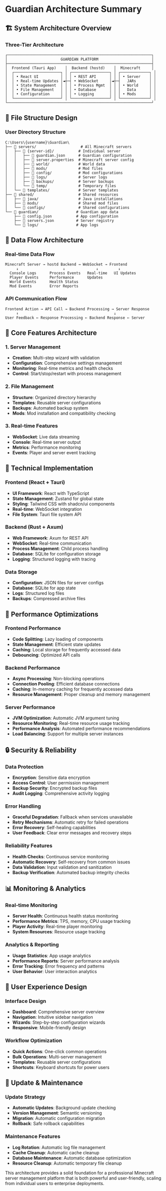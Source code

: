 # Guardian Architecture Summary

## 🏗️ System Architecture Overview

### **Three-Tier Architecture**

```
┌─────────────────────────────────────────────────────────────────┐
│                        GUARDIAN PLATFORM                        │
├─────────────────────────────────────────────────────────────────┤
│  Frontend (Tauri App)    │  Backend (hostd)    │  Minecraft     │
│  ┌─────────────────────┐ │ ┌─────────────────┐ │ ┌─────────────┐ │
│  │ • React UI          │ │ │ • REST API      │ │ │ • Server    │ │
│  │ • Real-time Updates │◄┼─┤ • WebSocket     │◄┼─┤   JARs      │ │
│  │ • State Management  │ │ │ • Process Mgmt  │ │ │ • World     │ │
│  │ • File Management   │ │ │ • Database      │ │ │   Data      │ │
│  │ • Configuration     │ │ │ • Logging       │ │ │ • Mods      │ │
│  └─────────────────────┘ │ └─────────────────┘ │ └─────────────┘ │
└─────────────────────────────────────────────────────────────────┘
```

## 📁 File Structure Design

### **User Directory Structure**
```
C:\Users\{username}\Guardian\
├── 📁 servers/                    # All Minecraft servers
│   ├── 📁 {server-id}/           # Individual server
│   │   ├── 📄 guardian.json      # Guardian configuration
│   │   ├── 📄 server.properties  # Minecraft server config
│   │   ├── 📁 world/             # World data
│   │   ├── 📁 mods/              # Mod files
│   │   ├── 📁 config/            # Mod configurations
│   │   ├── 📁 logs/              # Server logs
│   │   ├── 📁 backups/           # Server backups
│   │   └── 📁 temp/              # Temporary files
│   └── 📁 templates/             # Server templates
├── 📁 shared/                    # Shared resources
│   ├── 📁 java/                  # Java installations
│   ├── 📁 mods/                  # Shared mod files
│   └── 📁 configs/               # Shared configurations
└── 📁 guardian/                 # Guardian app data
    ├── 📄 config.json           # App configuration
    ├── 📄 servers.json          # Server registry
    └── 📁 logs/                 # App logs
```

## 🔄 Data Flow Architecture

### **Real-time Data Flow**
```
Minecraft Server → hostd Backend → WebSocket → Frontend
     ↓                    ↓              ↓         ↓
  Console Logs      Process Events   Real-time   UI Updates
  Player Events     Performance      Updates
  World Events      Health Status
  Mod Events        Error Reports
```

### **API Communication Flow**
```
Frontend Action → API Call → Backend Processing → Server Response
     ↑                                           ↓
User Feedback ← Response Processing ← Backend Response ← Server
```

## 🎯 Core Features Architecture

### **1. Server Management**
- **Creation**: Multi-step wizard with validation
- **Configuration**: Comprehensive settings management
- **Monitoring**: Real-time metrics and health checks
- **Control**: Start/stop/restart with process management

### **2. File Management**
- **Structure**: Organized directory hierarchy
- **Templates**: Reusable server configurations
- **Backups**: Automated backup system
- **Mods**: Mod installation and compatibility checking

### **3. Real-time Features**
- **WebSocket**: Live data streaming
- **Console**: Real-time server output
- **Metrics**: Performance monitoring
- **Events**: Player and server event tracking

## 🔧 Technical Implementation

### **Frontend (React + Tauri)**
- **UI Framework**: React with TypeScript
- **State Management**: Zustand for global state
- **Styling**: Tailwind CSS with shadcn/ui components
- **Real-time**: WebSocket integration
- **File System**: Tauri file system API

### **Backend (Rust + Axum)**
- **Web Framework**: Axum for REST API
- **WebSocket**: Real-time communication
- **Process Management**: Child process handling
- **Database**: SQLite for configuration storage
- **Logging**: Structured logging with tracing

### **Data Storage**
- **Configuration**: JSON files for server configs
- **Database**: SQLite for app state
- **Logs**: Structured log files
- **Backups**: Compressed archive files

## 🚀 Performance Optimizations

### **Frontend Performance**
- **Code Splitting**: Lazy loading of components
- **State Management**: Efficient state updates
- **Caching**: Local storage for frequently accessed data
- **Debouncing**: Optimized API calls

### **Backend Performance**
- **Async Processing**: Non-blocking operations
- **Connection Pooling**: Efficient database connections
- **Caching**: In-memory caching for frequently accessed data
- **Resource Management**: Proper cleanup and memory management

### **Server Performance**
- **JVM Optimization**: Automatic JVM argument tuning
- **Resource Monitoring**: Real-time resource usage tracking
- **Performance Analysis**: Automated performance recommendations
- **Load Balancing**: Support for multiple server instances

## 🔒 Security & Reliability

### **Data Protection**
- **Encryption**: Sensitive data encryption
- **Access Control**: User permission management
- **Backup Security**: Encrypted backup files
- **Audit Logging**: Comprehensive activity logging

### **Error Handling**
- **Graceful Degradation**: Fallback when services unavailable
- **Retry Mechanisms**: Automatic retry for failed operations
- **Error Recovery**: Self-healing capabilities
- **User Feedback**: Clear error messages and recovery steps

### **Reliability Features**
- **Health Checks**: Continuous service monitoring
- **Automatic Recovery**: Self-recovery from common issues
- **Data Validation**: Input validation and sanitization
- **Backup Verification**: Automated backup integrity checks

## 📊 Monitoring & Analytics

### **Real-time Monitoring**
- **Server Health**: Continuous health status monitoring
- **Performance Metrics**: TPS, memory, CPU usage tracking
- **Player Activity**: Real-time player monitoring
- **System Resources**: Resource usage tracking

### **Analytics & Reporting**
- **Usage Statistics**: App usage analytics
- **Performance Reports**: Server performance analysis
- **Error Tracking**: Error frequency and patterns
- **User Behavior**: User interaction analytics

## 🎨 User Experience Design

### **Interface Design**
- **Dashboard**: Comprehensive server overview
- **Navigation**: Intuitive sidebar navigation
- **Wizards**: Step-by-step configuration wizards
- **Responsive**: Mobile-friendly design

### **Workflow Optimization**
- **Quick Actions**: One-click common operations
- **Bulk Operations**: Multi-server management
- **Templates**: Reusable server configurations
- **Shortcuts**: Keyboard shortcuts for power users

## 🔄 Update & Maintenance

### **Update Strategy**
- **Automatic Updates**: Background update checking
- **Version Management**: Semantic versioning
- **Migration**: Automatic configuration migration
- **Rollback**: Safe rollback capabilities

### **Maintenance Features**
- **Log Rotation**: Automatic log file management
- **Cache Cleanup**: Automatic cache cleanup
- **Database Maintenance**: Automatic database optimization
- **Resource Cleanup**: Automatic temporary file cleanup

This architecture provides a solid foundation for a professional Minecraft server management platform that is both powerful and user-friendly, scaling from individual users to enterprise deployments.
